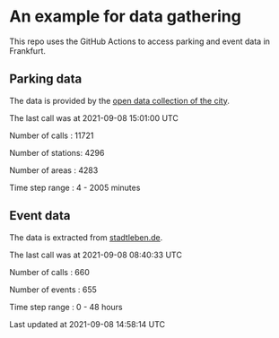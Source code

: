 # An example for data gathering

This repo uses the GitHub Actions to access parking and event data in Frankfurt.

## Parking data
The data is provided by the [open data collection of the city](https://www.offenedaten.frankfurt.de/).

The last call was at 2021-09-08 15:01:00 UTC

Number of calls   : 11721

Number of stations:  4296

Number of areas   :  4283

Time step range   :     4 -  2005 minutes


## Event data
The data is extracted from [stadtleben.de](https://stadtleben.de/frankfurt/).

The last call was at 2021-09-08 08:40:33 UTC

Number of calls   : 660

Number of events  : 655

Time step range   :   0 -  48 hours


Last updated at 2021-09-08 14:58:14 UTC
